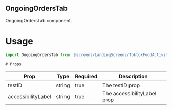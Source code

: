 ## OngoingOrdersTab
OngoingOrdersTab component.

# Usage
```js
import OngoingOrdersTab from '@screens/LandingScreens/ToktokFoodActivities/tabs/OngoingOrdersTab';

# Props
```
Prop                      | Type                  | Required                | Description
--------------------------|-----------------------|-------------------------|--------------------------
testID                    | string                | true                    | The testID prop
accessibilityLabel        | string                | true                    | The accessibilityLabel prop
